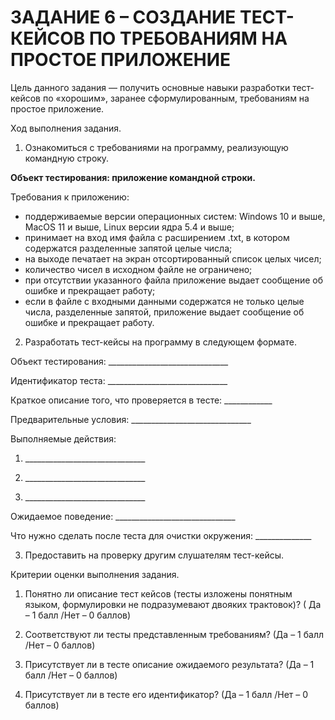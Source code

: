 # ЗАДАНИЕ 6 – СОЗДАНИЕ ТЕСТ-КЕЙСОВ ПО ТРЕБОВАНИЯМ НА ПРОСТОЕ ПРИЛОЖЕНИЕ

Цель данного задания ― получить основные навыки разработки тест-кейсов по «хорошим», заранее сформулированным,
требованиям на простое приложение.

Ход выполнения задания.

1. Ознакомиться с требованиями на программу, реализующую командную строку.

**Объект тестирования: приложение командной строки.**

Требования к приложению:

+ поддерживаемые версии операционных систем: Windows 10 и выше, MacOS 11 и выше, Linux версии ядра 5.4 и выше;
+ принимает на вход имя файла с расширением .txt, в котором содержатся разделенные запятой целые числа;
+ на выходе печатает на экран отсортированный список целых чисел;
+ количество чисел в исходном файле не ограничено;
+ при отсутствии указанного файла приложение выдает сообщение об ошибке и прекращает работу;
+ если в файле с входными данными содержатся не только целые числа, разделенные запятой, приложение выдает сообщение об
  ошибке и прекращает работу.

2. Разработать тест-кейсы на программу в следующем формате.

Объект тестирования: ______________________________

Идентификатор теста: ______________________________

Краткое описание того, что проверяется в тесте: ____________

Предварительные условия: ______________________________

Выполняемые действия:

1. \______________________________

2. \______________________________

3. \______________________________

Ожидаемое поведение: ______________________________

Что нужно сделать после теста для очистки окружения: ______________

3. Предоставить на проверку другим слушателям тест-кейсы.

Критерии оценки выполнения задания.

1. Понятно ли описание тест кейсов (тесты изложены понятным языком, формулировки не подразумевают двояких трактовок)? (
   Да – 1 балл /Нет – 0 баллов)

2. Соответствуют ли тесты представленным требованиям? (Да – 1 балл /Нет – 0 баллов)

3. Присутствует ли в тесте описание ожидаемого результата? (Да – 1 балл /Нет – 0 баллов)

4. Присутствует ли в тесте его идентификатор? (Да – 1 балл /Нет – 0 баллов)

